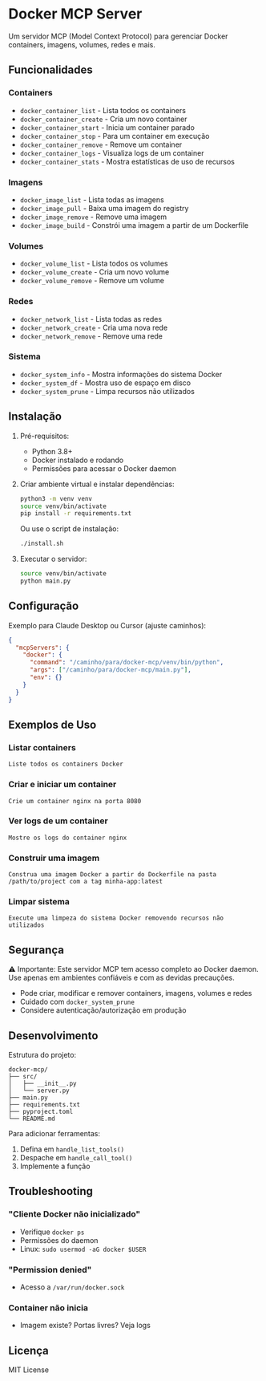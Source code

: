 # Docker MCP Server

Um servidor MCP (Model Context Protocol) para gerenciar Docker containers, imagens, volumes, redes e mais.

## Funcionalidades

### Containers
- `docker_container_list` - Lista todos os containers
- `docker_container_create` - Cria um novo container
- `docker_container_start` - Inicia um container parado
- `docker_container_stop` - Para um container em execução
- `docker_container_remove` - Remove um container
- `docker_container_logs` - Visualiza logs de um container
- `docker_container_stats` - Mostra estatísticas de uso de recursos

### Imagens
- `docker_image_list` - Lista todas as imagens
- `docker_image_pull` - Baixa uma imagem do registry
- `docker_image_remove` - Remove uma imagem
- `docker_image_build` - Constrói uma imagem a partir de um Dockerfile

### Volumes
- `docker_volume_list` - Lista todos os volumes
- `docker_volume_create` - Cria um novo volume
- `docker_volume_remove` - Remove um volume

### Redes
- `docker_network_list` - Lista todas as redes
- `docker_network_create` - Cria uma nova rede
- `docker_network_remove` - Remove uma rede

### Sistema
- `docker_system_info` - Mostra informações do sistema Docker
- `docker_system_df` - Mostra uso de espaço em disco
- `docker_system_prune` - Limpa recursos não utilizados

## Instalação

1. Pré-requisitos:
   - Python 3.8+
   - Docker instalado e rodando
   - Permissões para acessar o Docker daemon

2. Criar ambiente virtual e instalar dependências:
   ```bash
   python3 -m venv venv
   source venv/bin/activate
   pip install -r requirements.txt
   ```
   Ou use o script de instalação:
   ```bash
   ./install.sh
   ```

3. Executar o servidor:
   ```bash
   source venv/bin/activate
   python main.py
   ```

## Configuração

Exemplo para Claude Desktop ou Cursor (ajuste caminhos):
```json
{
  "mcpServers": {
    "docker": {
      "command": "/caminho/para/docker-mcp/venv/bin/python",
      "args": ["/caminho/para/docker-mcp/main.py"],
      "env": {}
    }
  }
}
```

## Exemplos de Uso

### Listar containers
```
Liste todos os containers Docker
```

### Criar e iniciar um container
```
Crie um container nginx na porta 8080
```

### Ver logs de um container
```
Mostre os logs do container nginx
```

### Construir uma imagem
```
Construa uma imagem Docker a partir do Dockerfile na pasta /path/to/project com a tag minha-app:latest
```

### Limpar sistema
```
Execute uma limpeza do sistema Docker removendo recursos não utilizados
```

## Segurança

⚠️ Importante: Este servidor MCP tem acesso completo ao Docker daemon. Use apenas em ambientes confiáveis e com as devidas precauções.

- Pode criar, modificar e remover containers, imagens, volumes e redes
- Cuidado com `docker_system_prune`
- Considere autenticação/autorização em produção

## Desenvolvimento

Estrutura do projeto:
```
docker-mcp/
├── src/
│   ├── __init__.py
│   └── server.py
├── main.py
├── requirements.txt
├── pyproject.toml
└── README.md
```

Para adicionar ferramentas:
1. Defina em `handle_list_tools()`
2. Despache em `handle_call_tool()`
3. Implemente a função

## Troubleshooting

### "Cliente Docker não inicializado"
- Verifique `docker ps`
- Permissões do daemon
- Linux: `sudo usermod -aG docker $USER`

### "Permission denied"
- Acesso a `/var/run/docker.sock`

### Container não inicia
- Imagem existe? Portas livres? Veja logs

## Licença

MIT License
